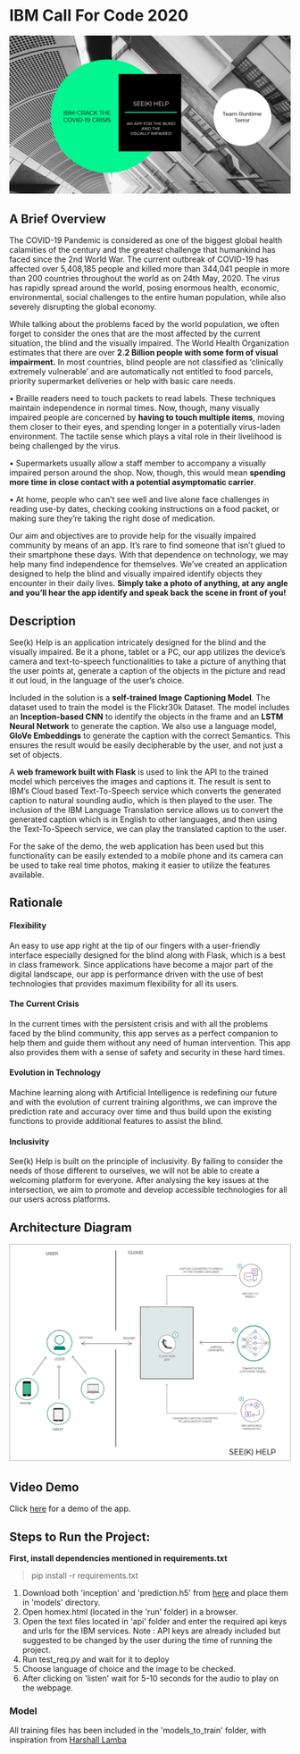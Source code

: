 # IBM Call For Code 2020 


<img src ="media/VideoTitle.jpg">

## A Brief Overview
The COVID-19 Pandemic is considered as one of the biggest global health calamities of the century and the greatest challenge that humankind has faced since the 2nd World War. The current outbreak of COVID-19 has affected over 5,408,185 people and killed more than 344,041 people in more than 200 countries throughout the world as on 24th May, 2020. The virus has rapidly spread around the world, posing enormous health, economic, environmental, social challenges to the entire human population, while also severely disrupting the global economy.  

While talking about the problems faced by the world population, we often forget to consider the ones that are the most affected by the current situation, the blind and the visually impaired. The World Health Organization estimates that there are over **2.2 Billion people with some form of visual impairment.** In most countries, blind people are not classified as ‘clinically extremely vulnerable’ and are automatically not entitled to food parcels, priority supermarket deliveries or help with basic care needs.  

•	Braille readers need to touch packets to read labels. These techniques maintain independence in normal times. Now, though, many visually impaired people are concerned by **having to touch multiple items**, moving them closer to their eyes, and spending longer in a potentially virus-laden environment. The tactile sense which plays a vital role in their livelihood is being challenged by the virus.  

•	Supermarkets usually allow a staff member to accompany a visually impaired person around the shop. Now, though, this would mean **spending more time in close contact with a potential asymptomatic carrier**.  

•	At home, people who can’t see well and live alone face challenges in reading use-by dates, checking cooking instructions on a food packet, or making sure they’re taking the right dose of medication.  

Our aim and objectives are to provide help for the visually impaired community by means of an app. It’s rare to find someone that isn’t glued to their smartphone these days. With that dependence on technology, we may help many find independence for themselves. We’ve created an application designed to help the blind and visually impaired identify objects they encounter in their daily lives. **Simply take a photo of anything, at any angle and you’ll hear the app identify and speak back the scene in front of you!** 

## Description
See(k) Help is an application intricately designed for the blind and the visually impaired. Be it a phone, tablet or a PC, our app utilizes the device’s camera and text-to-speech functionalities to take a picture of anything that the user points at, generate a caption of the objects in the picture and read it out loud, in the language of the user’s choice.   

Included in the solution is a **self-trained Image Captioning Model**. The dataset used to train the model is the Flickr30k Dataset. 
The model includes an **Inception-based CNN** to identify the objects in the frame and an **LSTM Neural Network** to generate the caption. We also use a language model, **GloVe Embeddings** to generate the caption with the correct Semantics. This ensures the result would be easily decipherable by the user, and not just a set of objects.   

A **web framework built with Flask** is used to link the API to the trained model which perceives the images and captions it. The result is sent to IBM’s Cloud based Text-To-Speech service which converts the generated caption to natural sounding audio, which is then played to the user. The inclusion of the IBM Language Translation service allows us to convert the generated caption which is in English to other languages, and then using the Text-To-Speech service, we can play the translated caption to the user.  

For the sake of the demo, the web application has been used but this functionality can be easily extended to a mobile phone and its camera can be used to take real time photos, making it easier to utilize the features available.

## Rationale
#### Flexibility
An easy to use app right at the tip of our fingers with a user-friendly interface especially designed for the blind along with Flask, which is a best in class framework. Since applications have become a major part of the digital landscape, our app is performance driven with the use of best technologies that provides maximum flexibility for all its users.

#### The Current Crisis
In the current times with the persistent crisis and with all the problems faced by the blind community, this app serves as a perfect companion to help them and guide them without any need of human intervention. This app also provides them with a sense of safety and security in these hard times.

#### Evolution in Technology
Machine learning along with Artificial Intelligence is redefining our future and with the evolution of current training algorithms, we can improve the prediction rate and accuracy over time and thus build upon the existing functions to provide additional features to assist the blind.

#### Inclusivity
See(k) Help is built on the principle of inclusivity. By failing to consider the needs of those different to ourselves, we will not be able to create a welcoming platform for everyone. After analysing the key issues at the intersection, we aim to promote and develop accessible technologies for all our users across platforms.  

## Architecture Diagram
<img src ="media/Arch2.jpg">

## Video Demo  
Click [here](https://www.youtube.com/watch?v=P_XU4UL041Y) for a demo of the app.  

## Steps to Run the Project:

**First, install dependencies mentioned in requirements.txt**

> pip install -r requirements.txt

1. Download both 'inception' and 'prediction.h5' from [here](https://drive.google.com/drive/folders/1xSfaPYT7tZAN9sQZovjkeVF8jvLzmOSo) and place them in 'models' directory.
2. Open homex.html (located in the 'run' folder) in a browser.
3. Open the text files located in 'api' folder and enter the required api keys and urls for the IBM services. Note : API keys are already included but suggested to be changed by the user during the time of running the project.
4. Run test_req.py and wait for it to deploy
5. Choose language of choice and the image to be checked.
6. After clicking on 'listen' wait for 5-10 seconds for the audio to play on the webpage.

### Model
All training files has been included in the 'models_to_train' folder, with inspiration from [Harshall Lamba](https://github.com/hlamba28/Automatic-Image-Captioning/blob/master/Automatic%20Image%20Captioning.ipynb)
